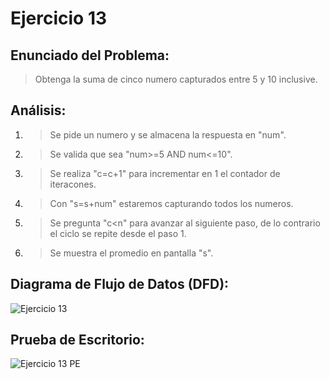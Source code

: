 # Ejercicio 13

## Enunciado del Problema:
> Obtenga la suma de cinco numero capturados entre 5 y 10 inclusive.

## Análisis:
1. > Se pide un numero y se almacena la respuesta en "num".
2. > Se valida que sea "num>=5 AND num<=10".
3. > Se realiza "c=c+1" para incrementar en 1 el contador de iteracones.
4. > Con "s=s+num" estaremos capturando todos los numeros.
5. > Se pregunta "c<n" para avanzar al siguiente paso, de lo contrario el ciclo se repite desde el paso 1.
6. > Se muestra el promedio en pantalla "s".
   
## Diagrama de Flujo de Datos (DFD):
![Ejercicio 13](https://github.com/IvancitoMint/ICI-Portafolio_Parcial1/assets/145072070/a1472e0f-3bbb-44d1-82f3-759f68e07ca9)

## Prueba de Escritorio:
![Ejercicio 13 PE](https://github.com/IvancitoMint/ICI-Portafolio_Parcial1/assets/145072070/978ff61e-f08c-4bd1-80ce-0861d96fb934)

